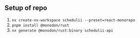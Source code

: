 ## Setup of repo

1. `nx create-nx-workspace schedulii --preset=react-monorepo`
2. `pnpm install @monodon/rust`
3. `nx generate @monodon/rust:binary schedulii-api`
